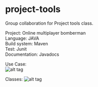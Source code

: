 # project-tools
Group collaboration for Project tools class. 

Project: Online multiplayer bomberman  
Language: JAVA  
Build system: Maven  
Test: Junit  
Documentation: Javadocs  

Use Case:  
![alt tag](http://puu.sh/njY39/6db115d1c3.png)

Classes:
![alt tag](http://puu.sh/nvBon/a12423b0e6.png)
